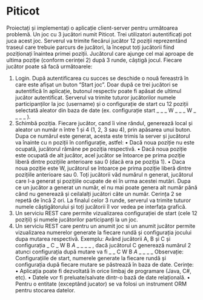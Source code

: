 # Piticot
Proiectați și implementați o aplicație client-server pentru următoarea problemă.
Un joc cu 3 jucători numit Piticot. Trei utilizatori autentificați pot juca acest joc. Serverul va trimite fiecărui jucător
12 poziții reprezentând traseul care trebuie parcurs de jucători, la început toți jucătorii fiind poziționați înaintea
primei poziții. Jucătorul care ajunge cel mai aproape de ultima poziție (conform cerinței 2) după 3 runde, câștigă
jocul. Fiecare jucător poate să facă următoarele:
1. Login. După autentificarea cu succes se deschide o nouă fereastră în care este afișat un buton “Start joc”.
Doar după ce trei jucători se autentifică în aplicație, butonul respectiv poate fi apăsat de ultimul jucător
autentificat. Serverul va trimite tuturor jucătorilor numele participanților la joc (username) și o configurație
de start cu 12 poziții selectată aleator din baza de date (ex. configurație start _ _ _ W _ _ _ W _ _ _ _ ).
2. Schimbă poziția. Fiecare jucător, cand îi vine rândul, generează local și aleator un număr n între 1 și 4 (1, 2,
3 sau 4), prin apăsarea unui buton. Dupa ce numărul este generat, acesta este trimis la server și jucătorul va
înainte cu n poziții în configurație, astfel:
• Dacă noua poziție nu este ocupată, jucătorul rămâne pe poziția respectivă.
• Dacă noua poziție este ocupată de alt jucător, acel jucător se întoarce pe prima poziție liberă dintre
pozițiile anterioare sau 0 (dacă era pe poziția 1).
• Daca noua poziție este W, jucătorul se întoarce pe prima poziție liberă dintre pozițiile anterioare sau 0.
Toți jucătorii văd numărul n generat, jucătorul care l-a generat și pozițiile ocupate de ei în urma acestei mutări.
Dupa ce un jucător a generat un număr, el nu mai poate genera alt număr până când nu generează și ceilalalți
jucători câte un număr. Cerința 2 se repetă de încă 2 ori.
La finalul celor 3 runde, serverul va trimite tuturor numele câștigătorului și toți jucătorii îl vor vedea pe
interfața grafică.
3. Un serviciu REST care permite vizualizarea configurației de start (cele 12 poziții) și numele jucătorilor
participanți la un joc.
4. Un serviciu REST care pentru un anumit joc si un anumit jucător permite vizualizarea numerelor generate la
fiecare rundă și configurația jocului dupa mutarea respectivă.
Exemplu:
Având jucătorii A, B și C și configurația _ C _ W B _A_ _ _ _ _ , dacă jucătorul C generează numărul 2 atunci
configurația după mutare va fi _ _ C W B _A_ _ _ _ _
Observație:
Configurațiile de start, numerele generate la fiecare rundă și configurația după fiecare mutare se păstrează în
baza de date.
Cerințe:
• Aplicația poate fi dezvoltată în orice limbaj de programare (Java, C#, etc).
• Datele vor fi preluate/salvate dintr-o bază de date relațională.
• Pentru o entitate (exceptând jucator) se va folosi un instrument ORM pentru stocarea datelor.
